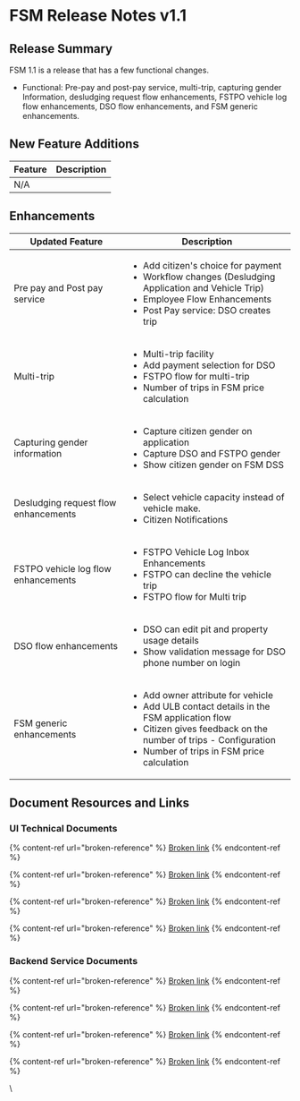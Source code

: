 # FSM Release Notes v1.1

## Release Summary <a href="#release-summary" id="release-summary"></a>

FSM 1.1 is a release that has a few functional changes.

* Functional: Pre-pay and post-pay service, multi-trip, capturing gender Information, desludging request flow enhancements, FSTPO vehicle log flow enhancements, DSO flow enhancements, and FSM generic enhancements.

## New ‌Feature Additions <a href="#new-feature-additions" id="new-feature-additions"></a>

| Feature | Description |
| ------- | ----------- |
| N/A     |             |

## Enhancements

| Updated Feature                      | Description                                                                                                                                                                                                                          |
| ------------------------------------ | ------------------------------------------------------------------------------------------------------------------------------------------------------------------------------------------------------------------------------------ |
| Pre pay and Post pay service         | <ul><li>Add citizen's choice for payment</li><li>Workflow changes (Desludging Application and Vehicle Trip)</li><li>Employee Flow Enhancements</li><li>Post Pay service: DSO creates trip</li></ul>                                  |
| Multi-trip                           | <ul><li>Multi-trip facility</li><li>Add payment selection for DSO</li><li>FSTPO flow for multi-trip</li><li>Number of trips in FSM price calculation</li></ul>                                                                       |
| Capturing gender information         | <ul><li>Capture citizen gender on application</li><li>Capture DSO and FSTPO gender</li><li>Show citizen gender on FSM DSS</li></ul>                                                                                                  |
| Desludging request flow enhancements | <ul><li>Select vehicle capacity instead of vehicle make.</li><li>Citizen Notifications | Payment Options | Timeline Enhancements</li></ul>                                                                                           |
| FSTPO vehicle log flow enhancements  | <ul><li>FSTPO Vehicle Log Inbox Enhancements</li><li>FSTPO can decline the vehicle trip</li><li>FSTPO flow for Multi trip</li></ul>                                                                                                  |
| DSO flow enhancements                | <ul><li>DSO can edit pit and property usage details</li><li>Show validation message for DSO phone number on login</li></ul>                                                                                                          |
| FSM generic enhancements             | <ul><li>Add owner attribute for vehicle</li><li>Add ULB contact details in the FSM application flow</li><li>Citizen gives feedback on the number of trips - Configuration</li><li>Number of trips in FSM price calculation</li></ul> |

## Document Resources and Links

### UI Technical Documents

{% content-ref url="broken-reference" %}
[Broken link](broken-reference)
{% endcontent-ref %}

{% content-ref url="broken-reference" %}
[Broken link](broken-reference)
{% endcontent-ref %}

{% content-ref url="broken-reference" %}
[Broken link](broken-reference)
{% endcontent-ref %}

{% content-ref url="broken-reference" %}
[Broken link](broken-reference)
{% endcontent-ref %}

### Backend Service Documents

{% content-ref url="broken-reference" %}
[Broken link](broken-reference)
{% endcontent-ref %}

{% content-ref url="broken-reference" %}
[Broken link](broken-reference)
{% endcontent-ref %}

{% content-ref url="broken-reference" %}
[Broken link](broken-reference)
{% endcontent-ref %}

{% content-ref url="broken-reference" %}
[Broken link](broken-reference)
{% endcontent-ref %}

&#x20;\
